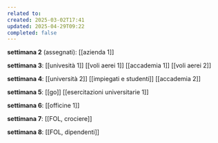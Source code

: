 ```yaml
---
related to: 
created: 2025-03-02T17:41
updated: 2025-04-29T09:22
completed: false
---
```

 **settimana 2** (assegnati):
[[azienda 1]]

**settimana 3**:
[[univesità 1]]
[[voli aerei 1]]
[[accademia 1]]
[[voli aerei 2]]

**settimana 4**:
[[università 2]]
[[impiegati e studenti]]
[[accademia 2]]

**settimana 5**:
[[go]]
[[esercitazioni universitarie 1]]

**settimana 6**:
[[officine 1]]

**settimana 7**:
[[FOL, crociere]]

**settimana 8**:
[[FOL, dipendenti]]